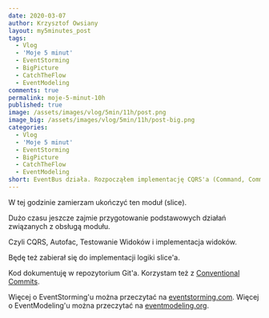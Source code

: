 ```yaml
---
date: 2020-03-07
author: Krzysztof Owsiany
layout: my5minutes_post
tags:
  - Vlog
  - 'Moje 5 minut'
  - EventStorming
  - BigPicture
  - CatchTheFlow
  - EventModeling
comments: true
permalink: moje-5-minut-10h
published: true
image: /assets/images/vlog/5min/11h/post.png
image_big: /assets/images/vlog/5min/11h/post-big.png
categories:
  - Vlog
  - 'Moje 5 minut'
  - EventStorming
  - BigPicture
  - CatchTheFlow
  - EventModeling
short: EventBus działa. Rozpocząłem implementację CQRS'a (Command, CommandHandler). Używam też kontenera Dependency Injection (Autofac) do tworzenia i wstrzykiwania obiektów.
---
```

W tej godzinie zamierzam ukończyć ten moduł (slice). 

Dużo czasu jeszcze zajmie przygotowanie podstawowych działań związanych z obsługą modułu.

Czyli CQRS, Autofac, Testowanie Widoków i implementacja widoków.

Będę też zabierał się do implementacji logiki slice'a.

Kod dokumentuję w repozytorium Git'a. Korzystam też z [Conventional Commits](https://www.conventionalcommits.org/en/v1.0.0/).

Więcej o EventStorming'u można przeczytać na [eventstorming.com](https://www.eventstorming.com).
Więcej o EventModeling'u można przeczytać na [eventmodeling.org](https://eventmodeling.org).
